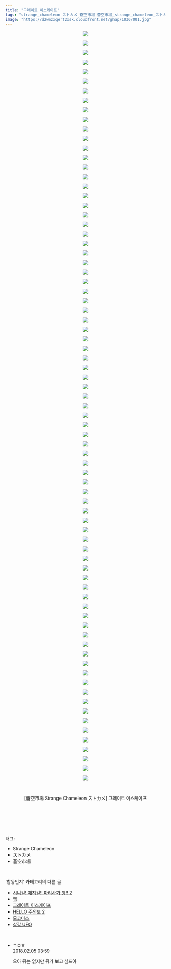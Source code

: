 ```yaml
---
title: "그레이트 이스케이프"
tags: "strange_chameleon ストカメ 蒼空市場 蒼空市場_strange_chameleon_ストカメ 합동인지"
image: "https://d2wmzxqert2xsk.cloudfront.net/ghap/1036/001.jpg"
---
```

<div class="article">
<p style="text-align: center; clear: none; float: none;"><img src="{{ site.imgserver11 }}/ghap/1036/001.jpg"/></p>
<p style="text-align: center; clear: none; float: none;"><img src="{{ site.imgserver11 }}/ghap/1036/002.jpg"/></p>
<p style="text-align: center; clear: none; float: none;"><img src="{{ site.imgserver11 }}/ghap/1036/003.jpg"/></p>
<p style="text-align: center; clear: none; float: none;"><img src="{{ site.imgserver11 }}/ghap/1036/004.jpg"/></p>
<p style="text-align: center; clear: none; float: none;"><img src="{{ site.imgserver11 }}/ghap/1036/005.jpg"/></p>
<p style="text-align: center; clear: none; float: none;"><img src="{{ site.imgserver11 }}/ghap/1036/006.jpg"/></p>
<p style="text-align: center; clear: none; float: none;"><img src="{{ site.imgserver11 }}/ghap/1036/007.jpg"/></p>
<p style="text-align: center; clear: none; float: none;"><img src="{{ site.imgserver11 }}/ghap/1036/008.jpg"/></p>
<p style="text-align: center; clear: none; float: none;"><img src="{{ site.imgserver11 }}/ghap/1036/009.jpg"/></p>
<p style="text-align: center; clear: none; float: none;"><img src="{{ site.imgserver11 }}/ghap/1036/010.jpg"/></p>
<p style="text-align: center; clear: none; float: none;"><img src="{{ site.imgserver11 }}/ghap/1036/011.jpg"/></p>
<p style="text-align: center; clear: none; float: none;"><img src="{{ site.imgserver11 }}/ghap/1036/012.jpg"/></p>
<p style="text-align: center; clear: none; float: none;"><img src="{{ site.imgserver11 }}/ghap/1036/013.jpg"/></p>
<p style="text-align: center; clear: none; float: none;"><img src="{{ site.imgserver11 }}/ghap/1036/014.jpg"/></p>
<p style="text-align: center; clear: none; float: none;"><img src="{{ site.imgserver11 }}/ghap/1036/015.jpg"/></p>
<p style="text-align: center; clear: none; float: none;"><img src="{{ site.imgserver11 }}/ghap/1036/016.jpg"/></p>
<p style="text-align: center; clear: none; float: none;"><img src="{{ site.imgserver11 }}/ghap/1036/017.jpg"/></p>
<p style="text-align: center; clear: none; float: none;"><img src="{{ site.imgserver11 }}/ghap/1036/018.jpg"/></p>
<p style="text-align: center; clear: none; float: none;"><img src="{{ site.imgserver11 }}/ghap/1036/019.jpg"/></p>
<p style="text-align: center; clear: none; float: none;"><img src="{{ site.imgserver11 }}/ghap/1036/020.jpg"/></p>
<p style="text-align: center; clear: none; float: none;"><img src="{{ site.imgserver11 }}/ghap/1036/021.jpg"/></p>
<p style="text-align: center; clear: none; float: none;"><img src="{{ site.imgserver11 }}/ghap/1036/022.jpg"/></p>
<p style="text-align: center; clear: none; float: none;"><img src="{{ site.imgserver11 }}/ghap/1036/023.jpg"/></p>
<p style="text-align: center; clear: none; float: none;"><img src="{{ site.imgserver11 }}/ghap/1036/024.jpg"/></p>
<p style="text-align: center; clear: none; float: none;"><img src="{{ site.imgserver11 }}/ghap/1036/025.jpg"/></p>
<p style="text-align: center; clear: none; float: none;"><img src="{{ site.imgserver11 }}/ghap/1036/026.jpg"/></p>
<p style="text-align: center; clear: none; float: none;"><img src="{{ site.imgserver11 }}/ghap/1036/027.jpg"/></p>
<p style="text-align: center; clear: none; float: none;"><img src="{{ site.imgserver11 }}/ghap/1036/028.jpg"/></p>
<p style="text-align: center; clear: none; float: none;"><img src="{{ site.imgserver11 }}/ghap/1036/029.jpg"/></p>
<p style="text-align: center; clear: none; float: none;"><img src="{{ site.imgserver11 }}/ghap/1036/030.jpg"/></p>
<p style="text-align: center; clear: none; float: none;"><img src="{{ site.imgserver11 }}/ghap/1036/031.jpg"/></p>
<p style="text-align: center; clear: none; float: none;"><img src="{{ site.imgserver11 }}/ghap/1036/032.jpg"/></p>
<p style="text-align: center; clear: none; float: none;"><img src="{{ site.imgserver11 }}/ghap/1036/033.jpg"/></p>
<p style="text-align: center; clear: none; float: none;"><img src="{{ site.imgserver11 }}/ghap/1036/034.jpg"/></p>
<p style="text-align: center; clear: none; float: none;"><img src="{{ site.imgserver11 }}/ghap/1036/035.jpg"/></p>
<p style="text-align: center; clear: none; float: none;"><img src="{{ site.imgserver11 }}/ghap/1036/036.jpg"/></p>
<p style="text-align: center; clear: none; float: none;"><img src="{{ site.imgserver11 }}/ghap/1036/037.jpg"/></p>
<p style="text-align: center; clear: none; float: none;"><img src="{{ site.imgserver11 }}/ghap/1036/038.jpg"/></p>
<p style="text-align: center; clear: none; float: none;"><img src="{{ site.imgserver11 }}/ghap/1036/039.jpg"/></p>
<p style="text-align: center; clear: none; float: none;"><img src="{{ site.imgserver11 }}/ghap/1036/040.jpg"/></p>
<p style="text-align: center; clear: none; float: none;"><img src="{{ site.imgserver11 }}/ghap/1036/041.jpg"/></p>
<p style="text-align: center; clear: none; float: none;"><img src="{{ site.imgserver11 }}/ghap/1036/042.jpg"/></p>
<p style="text-align: center; clear: none; float: none;"><img src="{{ site.imgserver11 }}/ghap/1036/043.jpg"/></p>
<p style="text-align: center; clear: none; float: none;"><img src="{{ site.imgserver11 }}/ghap/1036/044.jpg"/></p>
<p style="text-align: center; clear: none; float: none;"><img src="{{ site.imgserver11 }}/ghap/1036/045.jpg"/></p>
<p style="text-align: center; clear: none; float: none;"><img src="{{ site.imgserver11 }}/ghap/1036/046.jpg"/></p>
<p style="text-align: center; clear: none; float: none;"><img src="{{ site.imgserver11 }}/ghap/1036/047.jpg"/></p>
<p style="text-align: center; clear: none; float: none;"><img src="{{ site.imgserver11 }}/ghap/1036/048.jpg"/></p>
<p style="text-align: center; clear: none; float: none;"><img src="{{ site.imgserver11 }}/ghap/1036/049.jpg"/></p>
<p style="text-align: center; clear: none; float: none;"><img src="{{ site.imgserver11 }}/ghap/1036/050.jpg"/></p>
<p style="text-align: center; clear: none; float: none;"><img src="{{ site.imgserver11 }}/ghap/1036/051.jpg"/></p>
<p style="text-align: center; clear: none; float: none;"><img src="{{ site.imgserver11 }}/ghap/1036/052.jpg"/></p>
<p style="text-align: center; clear: none; float: none;"><img src="{{ site.imgserver11 }}/ghap/1036/053.jpg"/></p>
<p style="text-align: center; clear: none; float: none;"><img src="{{ site.imgserver11 }}/ghap/1036/054.jpg"/></p>
<p style="text-align: center; clear: none; float: none;"><img src="{{ site.imgserver11 }}/ghap/1036/055.jpg"/></p>
<p style="text-align: center; clear: none; float: none;"><img src="{{ site.imgserver11 }}/ghap/1036/056.jpg"/></p>
<p style="text-align: center; clear: none; float: none;"><img src="{{ site.imgserver11 }}/ghap/1036/057.jpg"/></p>
<p style="text-align: center; clear: none; float: none;"><img src="{{ site.imgserver11 }}/ghap/1036/058.jpg"/></p>
<p style="text-align: center; clear: none; float: none;"><img src="{{ site.imgserver11 }}/ghap/1036/059.jpg"/></p>
<p style="text-align: center; clear: none; float: none;"><img src="{{ site.imgserver11 }}/ghap/1036/060.jpg"/></p>
<p style="text-align: center; clear: none; float: none;"><img src="{{ site.imgserver11 }}/ghap/1036/061.jpg"/></p>
<p style="text-align: center; clear: none; float: none;"><img src="{{ site.imgserver11 }}/ghap/1036/062.jpg"/></p>
<p style="text-align: center; clear: none; float: none;"><img src="{{ site.imgserver11 }}/ghap/1036/063.jpg"/></p>
<p style="text-align: center; clear: none; float: none;"><img src="{{ site.imgserver11 }}/ghap/1036/064.jpg"/></p>
<p style="text-align: center; clear: none; float: none;"><img src="{{ site.imgserver11 }}/ghap/1036/065.jpg"/></p>
<p style="text-align: center; clear: none; float: none;"><img src="{{ site.imgserver11 }}/ghap/1036/066.jpg"/></p>
<p style="text-align: center; clear: none; float: none;"><img src="{{ site.imgserver11 }}/ghap/1036/067.jpg"/></p>
<p style="text-align: center; clear: none; float: none;"><img src="{{ site.imgserver11 }}/ghap/1036/068.jpg"/></p>
<p style="text-align: center; clear: none; float: none;"><img src="{{ site.imgserver11 }}/ghap/1036/069.jpg"/></p>
<p style="text-align: center; clear: none; float: none;"><img src="{{ site.imgserver11 }}/ghap/1036/070.jpg"/></p>
<p style="text-align: center; clear: none; float: none;"><img src="{{ site.imgserver11 }}/ghap/1036/071.jpg"/></p>
<p style="text-align: center; clear: none; float: none;"><img src="{{ site.imgserver11 }}/ghap/1036/072.jpg"/></p>
<p style="text-align: center; clear: none; float: none;"><img src="{{ site.imgserver11 }}/ghap/1036/073.jpg"/></p>
<p style="text-align: center; clear: none; float: none;"><img src="{{ site.imgserver11 }}/ghap/1036/074.jpg"/></p>
<p style="text-align: center; clear: none; float: none;"><img src="{{ site.imgserver11 }}/ghap/1036/075.jpg"/></p>
<p style="text-align: center; clear: none; float: none;"><img src="{{ site.imgserver11 }}/ghap/1036/076.jpg"/></p>
<p style="text-align: center; clear: none; float: none;"><img src="{{ site.imgserver11 }}/ghap/1036/077.jpg"/></p>
<p style="text-align: center; clear: none; float: none;"><img src="{{ site.imgserver11 }}/ghap/1036/078.jpg"/></p>
<p style="text-align: center; clear: none; float: none;"><img src="{{ site.imgserver11 }}/ghap/1036/079.jpg"/></p>
<p style="text-align: center; clear: none; float: none;"><br/></p>
<p style="text-align: center; clear: none; float: none;">[蒼空市場 Strange Chameleon ストカメ] 그레이트 이스케이프</p>
<p style="text-align: center; clear: none; float: none;"><br/></p>
<p><br/></p>
</div><br/>
<div class="tagTrail">
<p>태그: </p>
<ul>
<li>Strange Chameleon</li>
<li>ストカメ</li>
<li>蒼空市場</li>
</ul>
</div><br/>
<div class="another">
<p>'합동인지' 카테고리의 다른 글</p>
<ul>
<li><a href="/ghap_1112">시니컬! 매지컬!! 마리사가 빵!! 2</a></li>
<li><a href="/ghap_1053">핵</a></li>
<li><a href="/ghap_1036">그레이트 이스케이프</a></li>
<li><a href="/ghap_996">HELLO 주의보 2</a></li>
<li><a href="/ghap_960">모코미스</a></li>
<li><a href="/ghap_814">삼각 UFO</a></li>
</ul>
</div><br/>
<div class="cb_module cb_fluid">
<div class="cb_wrt cb_profile">
<div class="comment">
<ul>
<li class="cb_thumb_off" id="comment15192041">
<div class="cb_comment_area">
<div class="cb_info_area">
<div class="cb_section">
<span class="cb_nick_name">ㄱㅁㅎ</span>
</div>
<div class="cb_section">
<span class="cb_date">2018.02.05 03:59 </span>
</div>
</div>
<div class="cb_dsc_comment">
<p class="cb_dsc">
											으아 뒤는 없지만 뒤가 보고 싶드아
										</p>
</div>
</div></li>
</ul>
</div>
</div><!-- commentList close -->
</div><br/>
